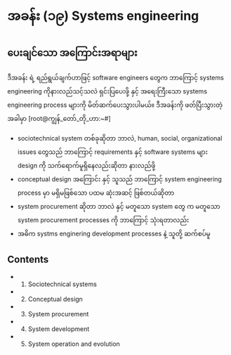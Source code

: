 # အခန်း (၁၉) Systems engineering
## ပေးချင်သော အကြောင်းအရာများ
ဒီအခန်း ရဲ့ ရည်ရွယ်ချက်ဟာဖြင့်  software engineers တွေက  ဘာကြောင့် systems engineering ကိုနားလည်သင့်သလဲ ရှင်းပြပေးဖို့   နှင့် အရေးကြီးသော systems engineering process များကို မိတ်ဆက်ပေးသွားပါမယ်။
ဒီအခန်းကို ဖတ်ပြီးသွားတဲ့အခါမှာ [root@ကျွန်_တော်_တို_ဟာ:~#]
- sociotechnical system တစ်ခုဆိုတာ ဘာလဲ, human, social, organizational issues တွေသည်  ဘာကြောင့် requirements နှင့် software systems များ design ကို သက်ရောက်မူရှိနေလည်းဆိုတာ နားလည်ဖို့
- conceptual design အကြောင်း နှင့် သူသည် ဘာကြောင့် system engineering process မှာ မရှိမဖြစ်သော ပထမ ဆုံးအဆင့် ဖြစ်တယ်ဆိုတာ
- system procurement ဆိုတာ ဘာလဲ နှင့် မတူသော system တွေ က မတူသော system procurement processes ကို ဘာကြောင့် သုံးရတာလည်း
- အဓိက systms enginering development processes နဲ့ သူတို့ ဆက်စပ်မူ
## Contents
- 1. Sociotechnical systems
- 2. Conceptual design
- 3. System procurement
- 4. System development
- 5. System operation and evolution
